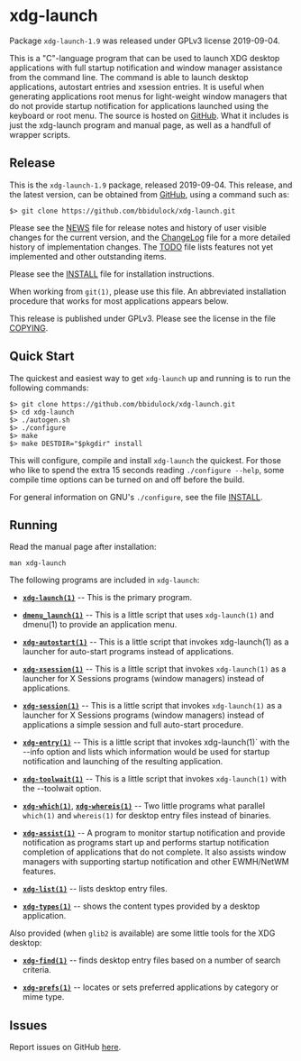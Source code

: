 [xdg-launch -- read me first file.  2019-09-04]: #

xdg-launch
===============

Package `xdg-launch-1.9` was released under GPLv3 license 2019-09-04.

This is a "C"-language program that can be used to launch XDG desktop
applications with full startup notification and window manager
assistance from the command line.  The command is able to launch desktop
applications, autostart entries and xsession entries.  It is useful when
generating applications root menus for light-weight window managers that
do not provide startup notification for applications launched using the
keyboard or root menu.  The source is hosted on
[GitHub](https://github.com/bbidulock/xdg-launch).  What it includes is
just the xdg-launch program and manual page, as well as a handfull of
wrapper scripts.


Release
-------

This is the `xdg-launch-1.9` package, released 2019-09-04.  This
release, and the latest version, can be obtained from [GitHub][1], using
a command such as:

    $> git clone https://github.com/bbidulock/xdg-launch.git

Please see the [NEWS][3] file for release notes and history of user
visible changes for the current version, and the [ChangeLog][4] file for
a more detailed history of implementation changes.  The [TODO][5] file
lists features not yet implemented and other outstanding items.

Please see the [INSTALL][7] file for installation instructions.

When working from `git(1)`, please use this file.  An abbreviated
installation procedure that works for most applications appears below.

This release is published under GPLv3.  Please see the license in the
file [COPYING][9].


Quick Start
-----------

The quickest and easiest way to get `xdg-launch` up and running is to run
the following commands:

    $> git clone https://github.com/bbidulock/xdg-launch.git
    $> cd xdg-launch
    $> ./autogen.sh
    $> ./configure
    $> make
    $> make DESTDIR="$pkgdir" install

This will configure, compile and install `xdg-launch` the quickest.  For
those who like to spend the extra 15 seconds reading `./configure
--help`, some compile time options can be turned on and off before the
build.

For general information on GNU's `./configure`, see the file
[INSTALL][7].


Running
-------

Read the manual page after installation:

    man xdg-launch

The following programs are included in `xdg-launch`:

 - [__`xdg-launch(1)`__][10] -- This is the primary program.

 - [__`dmenu_launch(1)`__][11] -- This is a little script that uses
   `xdg-launch(1)` and dmenu(1) to provide an application menu.

 - [__`xdg-autostart(1)`__][12] -- This is a little script that invokes
   xdg-launch(1) as a launcher for auto-start programs instead of
   applications.

 - [__`xdg-xsession(1)`__][13] -- This is a little script that invokes
   `xdg-launch(1)` as a launcher for X Sessions programs (window
   managers) instead of applications.

 - [__`xdg-session(1)`__][14] -- This is a little script that invokes
   `xdg-launch(1)` as a launcher for X Sessions programs (window
   managers) instead of applications a simple session and full
   auto-start procedure.

 - [__`xdg-entry(1)`__][15] -- This is a little script that invokes
   xdg-launch(1)` with the --info option and lists which information
   would be used for startup notification and launching of the resulting
   application.

 - [__`xdg-toolwait(1)`__][16] -- This is a little script that invokes
   `xdg-launch(1)` with the --toolwait option.

 - [__`xdg-which(1)`__][17], [__`xdg-whereis(1)`__][18] -- Two little programs what
   parallel `which(1)` and `whereis(1)` for desktop entry files instead
   of binaries.

 - [__`xdg-assist(1)`__][19] -- A program to monitor startup notification and
   provide notification as programs start up and performs startup
   notification completion of applications that do not complete.  It
   also assists window managers with supporting startup notification and
   other EWMH/NetWM features.

 - [__`xdg-list(1)`__][20] -- lists desktop entry files.

 - [__`xdg-types(1)`__][21] -- shows the content types provided by a desktop
   application.

Also provided (when `glib2` is available) are some little tools for the
XDG desktop:

 - [__`xdg-find(1)`__][22] -- finds desktop entry files based on a number of
   search criteria.

 - [__`xdg-prefs(1)`__][23] -- locates or sets preferred applications by
   category or mime type.


Issues
------

Report issues on GitHub [here][2].



[1]: https://github.com/bbidulock/xdg-launch
[2]: https://github.com/bbidulock/xdg-launch/issues
[3]: https://github.com/bbidulock/xdg-launch/blob/1.9/NEWS
[4]: https://github.com/bbidulock/xdg-launch/blob/1.9/ChangeLog
[5]: https://github.com/bbidulock/xdg-launch/blob/1.9/TODO
[6]: https://github.com/bbidulock/xdg-launch/blob/1.9/COMPLIANCE
[7]: https://github.com/bbidulock/xdg-launch/blob/1.9/INSTALL
[8]: https://github.com/bbidulock/xdg-launch/blob/1.9/LICENSE
[9]: https://github.com/bbidulock/xdg-launch/blob/1.9/COPYING
[10]: https://github.com/bbidulock/xdg-launch/blob/1.9/man/xdg-launch.pod
[11]: https://github.com/bbidulock/xdg-launch/blob/1.9/man/dmenu_launch.pod
[12]: https://github.com/bbidulock/xdg-launch/blob/1.9/man/xdg-autostart.pod
[13]: https://github.com/bbidulock/xdg-launch/blob/1.9/man/xdg-xsession.pod
[14]: https://github.com/bbidulock/xdg-launch/blob/1.9/man/xdg-session.pod
[15]: https://github.com/bbidulock/xdg-launch/blob/1.9/man/xdg-entry.pod
[16]: https://github.com/bbidulock/xdg-launch/blob/1.9/man/xdg-toolwait.pod
[17]: https://github.com/bbidulock/xdg-launch/blob/1.9/man/xdg-which.pod
[18]: https://github.com/bbidulock/xdg-launch/blob/1.9/man/xdg-whereis.pod
[19]: https://github.com/bbidulock/xdg-launch/blob/1.9/man/xdg-assist.pod
[20]: https://github.com/bbidulock/xdg-launch/blob/1.9/man/xdg-list.pod
[21]: https://github.com/bbidulock/xdg-launch/blob/1.9/man/xdg-types.pod
[22]: https://github.com/bbidulock/xdg-launch/blob/1.9/man/xdg-find.pod
[23]: https://github.com/bbidulock/xdg-launch/blob/1.9/man/xdg-prefs.pod

[ vim: set ft=markdown sw=4 tw=72 nocin nosi fo+=tcqlorn spell: ]: #

